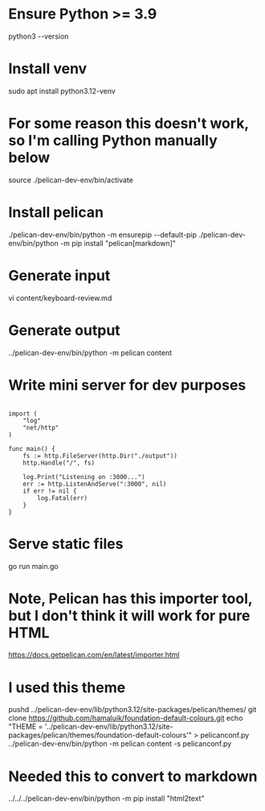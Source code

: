 # Ensure Python >= 3.9
python3 --version

# Install venv
sudo apt install python3.12-venv

# For some reason this doesn't work, so I'm calling Python manually below
source ./pelican-dev-env/bin/activate

# Install pelican
./pelican-dev-env/bin/python -m ensurepip --default-pip
./pelican-dev-env/bin/python -m pip install "pelican[markdown]"

# Generate input
vi content/keyboard-review.md

# Generate output
../pelican-dev-env/bin/python -m pelican content

# Write mini server for dev purposes

```package main

import (
	"log"
	"net/http"
)

func main() {
	fs := http.FileServer(http.Dir("./output"))
	http.Handle("/", fs)

	log.Print("Listening on :3000...")
	err := http.ListenAndServe(":3000", nil)
	if err != nil {
		log.Fatal(err)
	}
}
```
# Serve static files
go run main.go


# Note, Pelican has this importer tool, but I don't think it will work for pure HTML
https://docs.getpelican.com/en/latest/importer.html


# I used this theme
pushd ../pelican-dev-env/lib/python3.12/site-packages/pelican/themes/
git clone https://github.com/hamaluik/foundation-default-colours.git
echo "THEME = '../pelican-dev-env/lib/python3.12/site-packages/pelican/themes/foundation-default-colours'" > pelicanconf.py
../pelican-dev-env/bin/python -m pelican content -s pelicanconf.py


# Needed this to convert to markdown
../../../pelican-dev-env/bin/python -m pip install "html2text"
